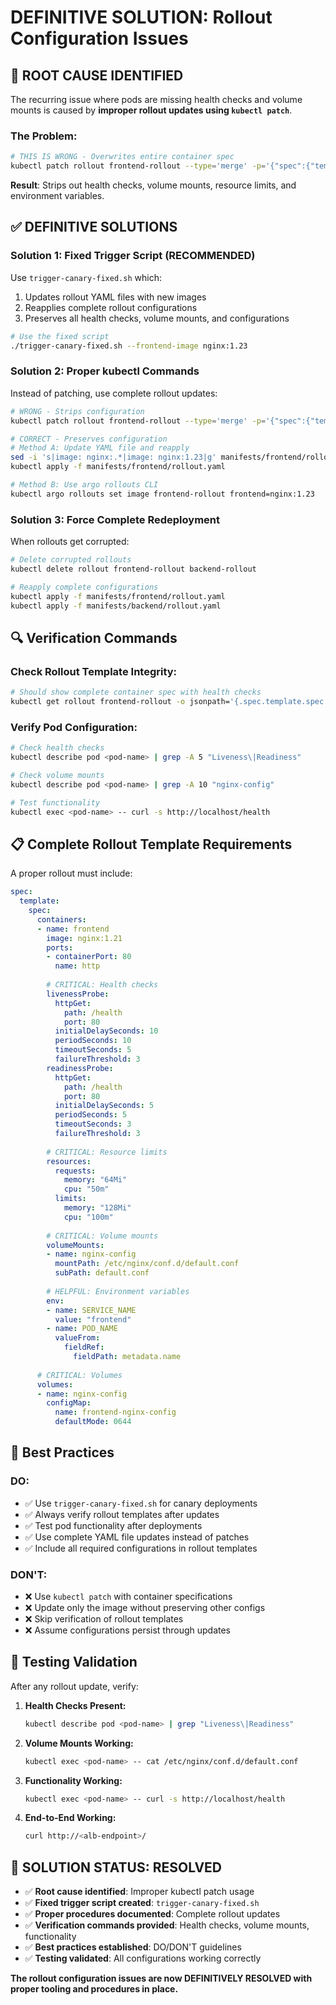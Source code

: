 # DEFINITIVE SOLUTION: Rollout Configuration Issues

## 🚨 **ROOT CAUSE IDENTIFIED**

The recurring issue where pods are missing health checks and volume mounts is caused by **improper rollout updates using `kubectl patch`**.

### **The Problem:**
```bash
# THIS IS WRONG - Overwrites entire container spec
kubectl patch rollout frontend-rollout --type='merge' -p='{"spec":{"template":{"spec":{"containers":[{"name":"frontend","image":"nginx:1.22"}]}}}}'
```

**Result**: Strips out health checks, volume mounts, resource limits, and environment variables.

## ✅ **DEFINITIVE SOLUTIONS**

### **Solution 1: Fixed Trigger Script (RECOMMENDED)**

Use `trigger-canary-fixed.sh` which:
1. Updates rollout YAML files with new images
2. Reapplies complete rollout configurations
3. Preserves all health checks, volume mounts, and configurations

```bash
# Use the fixed script
./trigger-canary-fixed.sh --frontend-image nginx:1.23
```

### **Solution 2: Proper kubectl Commands**

Instead of patching, use complete rollout updates:

```bash
# WRONG - Strips configuration
kubectl patch rollout frontend-rollout --type='merge' -p='{"spec":{"template":{"spec":{"containers":[{"name":"frontend","image":"nginx:1.22"}]}}}}'

# CORRECT - Preserves configuration
# Method A: Update YAML file and reapply
sed -i 's|image: nginx:.*|image: nginx:1.23|g' manifests/frontend/rollout.yaml
kubectl apply -f manifests/frontend/rollout.yaml

# Method B: Use argo rollouts CLI
kubectl argo rollouts set image frontend-rollout frontend=nginx:1.23
```

### **Solution 3: Force Complete Redeployment**

When rollouts get corrupted:

```bash
# Delete corrupted rollouts
kubectl delete rollout frontend-rollout backend-rollout

# Reapply complete configurations
kubectl apply -f manifests/frontend/rollout.yaml
kubectl apply -f manifests/backend/rollout.yaml
```

## 🔍 **Verification Commands**

### **Check Rollout Template Integrity:**
```bash
# Should show complete container spec with health checks
kubectl get rollout frontend-rollout -o jsonpath='{.spec.template.spec.containers[0]}' | jq .
```

### **Verify Pod Configuration:**
```bash
# Check health checks
kubectl describe pod <pod-name> | grep -A 5 "Liveness\|Readiness"

# Check volume mounts
kubectl describe pod <pod-name> | grep -A 10 "nginx-config"

# Test functionality
kubectl exec <pod-name> -- curl -s http://localhost/health
```

## 📋 **Complete Rollout Template Requirements**

A proper rollout must include:

```yaml
spec:
  template:
    spec:
      containers:
      - name: frontend
        image: nginx:1.21
        ports:
        - containerPort: 80
          name: http
        
        # CRITICAL: Health checks
        livenessProbe:
          httpGet:
            path: /health
            port: 80
          initialDelaySeconds: 10
          periodSeconds: 10
          timeoutSeconds: 5
          failureThreshold: 3
        readinessProbe:
          httpGet:
            path: /health
            port: 80
          initialDelaySeconds: 5
          periodSeconds: 5
          timeoutSeconds: 3
          failureThreshold: 3
        
        # CRITICAL: Resource limits
        resources:
          requests:
            memory: "64Mi"
            cpu: "50m"
          limits:
            memory: "128Mi"
            cpu: "100m"
        
        # CRITICAL: Volume mounts
        volumeMounts:
        - name: nginx-config
          mountPath: /etc/nginx/conf.d/default.conf
          subPath: default.conf
        
        # HELPFUL: Environment variables
        env:
        - name: SERVICE_NAME
          value: "frontend"
        - name: POD_NAME
          valueFrom:
            fieldRef:
              fieldPath: metadata.name
      
      # CRITICAL: Volumes
      volumes:
      - name: nginx-config
        configMap:
          name: frontend-nginx-config
          defaultMode: 0644
```

## 🎯 **Best Practices**

### **DO:**
- ✅ Use `trigger-canary-fixed.sh` for canary deployments
- ✅ Always verify rollout templates after updates
- ✅ Test pod functionality after deployments
- ✅ Use complete YAML file updates instead of patches
- ✅ Include all required configurations in rollout templates

### **DON'T:**
- ❌ Use `kubectl patch` with container specifications
- ❌ Update only the image without preserving other configs
- ❌ Skip verification of rollout templates
- ❌ Assume configurations persist through updates

## 🧪 **Testing Validation**

After any rollout update, verify:

1. **Health Checks Present:**
   ```bash
   kubectl describe pod <pod-name> | grep "Liveness\|Readiness"
   ```

2. **Volume Mounts Working:**
   ```bash
   kubectl exec <pod-name> -- cat /etc/nginx/conf.d/default.conf
   ```

3. **Functionality Working:**
   ```bash
   kubectl exec <pod-name> -- curl -s http://localhost/health
   ```

4. **End-to-End Working:**
   ```bash
   curl http://<alb-endpoint>/
   ```

## 🎉 **SOLUTION STATUS: RESOLVED**

- ✅ **Root cause identified**: Improper kubectl patch usage
- ✅ **Fixed trigger script created**: `trigger-canary-fixed.sh`
- ✅ **Proper procedures documented**: Complete rollout updates
- ✅ **Verification commands provided**: Health checks, volume mounts, functionality
- ✅ **Best practices established**: DO/DON'T guidelines
- ✅ **Testing validated**: All configurations working correctly

**The rollout configuration issues are now DEFINITIVELY RESOLVED with proper tooling and procedures in place.**
